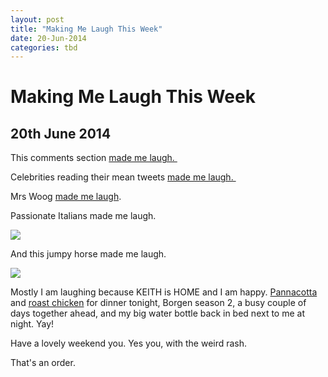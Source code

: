 ```yaml
---
layout: post
title: "Making Me Laugh This Week"
date: 20-Jun-2014
categories: tbd
---
```


# Making Me Laugh This Week

## 20th June 2014

This comments section <a href="http://theconcourse.deadspin.com/rainbow-cake-recipe-inspires-comment-apocalypse-1592575661/+Jessica?utm_content=buffer533f8&amp;utm_medium=social&amp;utm_source=facebook.com&amp;utm_campaign=buffer">made me laugh. </a>

Celebrities reading their mean tweets <a href="<iframe src='https://www.youtube.com/embed/imW392e6XR0' frameborder='0' gesture='media' allow='encrypted-media' allowfullscreen></iframe>&amp;feature=kp">made me laugh. </a>

Mrs Woog <a href="http://www.woogsworld.com/2014/06/wear-gym-clothes-public.html">made me laugh</a>.

Passionate Italians made me laugh.

<img class="photo-horiz" src="https://fbcdn-sphotos-c-a.akamaihd.net/hphotos-ak-xfp1/t1.0-9/10329073_10152095032676644_5232834235307220962_n.jpg" />

And this jumpy horse made me laugh.

<img class="photo-horiz" src="http://media-cache-ec0.pinimg.com/736x/46/dc/41/46dc411b1c768fdfab3a726c7dfd2330.jpg" />

Mostly I am laughing because KEITH is HOME and I am happy. <a href="http://mogantosh.com/cooking-with-kids-greek-yoghurt-pannacota-with-raspberry-sauce/">Pannacotta </a>and <a href="http://mogantosh.com/one-chicken-two-lovely-dinners-roast-chicken-with-lemon/">roast chicken</a> for dinner tonight,   Borgen season 2, a busy couple of days together ahead, and my big water bottle back in bed next to me at night. Yay!

Have a lovely weekend you. Yes you, with the weird rash.

That's an order.
